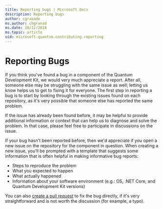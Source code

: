 ```yaml
---
title: Reporting bugs | Microsoft Docs
description: Reporting bugs
author: cgranade
ms.author: chgranad
ms.date: 10/12/2018
ms.topic: article
uid: microsoft.quantum.contributing.reporting
---
```


# Reporting Bugs #

If you think you've found a bug in a component of the Quantum Development Kit, we would very much appreciate a report.
After all, someone else may be struggling with the same issue as well; letting us know helps us to get to fixing it for everyone.
The first step in reporting a bug is to start by looking through the existing issues found on each repository, as it's very possible that someone else has reported the same problem.

If the issue has already been found before, it may be helpful to provide additional information or context that can help us to diagnose and solve the problem.
In that case, please feel free to participate in discussions on the issue.

If your bug hasn't been reported before, then we'd appreciate if you open a new issue on the repository for the component in question.
When creating a new issue, you'll be prompted with a template that suggests some information that is often helpful in making informative bug reports:

- Steps to reproduce the problem
- What you expected to happen
- What actually happened
- Information about your software environment (e.g.: OS, .NET Core, and Quantum Development Kit versions)

You can also [create a pull request](https://help.github.com/articles/about-pull-requests/) to fix the bug directly, if it's very straightforward and is not worth the discussion (for example, a typo).

